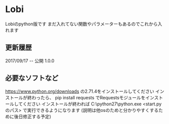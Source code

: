 # Lobi
Lobiのpython版です
まだ入れてない関数やパラメーターもあるのでこれから入れます

## 更新履歴

2017/09/17 -- 公開 1.0.0

## 必要なソフトなど

https://www.python.org/downloads の2.71.4をインストールしてください
インストールが終わったら、
       pip install requests 
でRequestsモジュールをインストールしてください
インストールが終われば
C:\python27\python.exe <start.pyのパス>
で実行できるようになります
(説明は他osのためと分かりやすくするために後日修正する予定)
